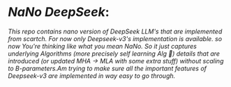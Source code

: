 # _NaNo DeepSeek_:

_This repo contains nano version of DeepSeek LLM's that are implemented from scartch. For now only Deepseek-v3's implementation is available. so now You're thinking like what you mean NaNo. So it just captures underlying Algorithms (more precisely self learning Alg 🧠) details that are introduced (or updated MHA -> MLA with some extra stuff) without scaling to B-parameters.Am trying to make sure all the important features of Deepseek-v3 are implemented in way easy to go through._
